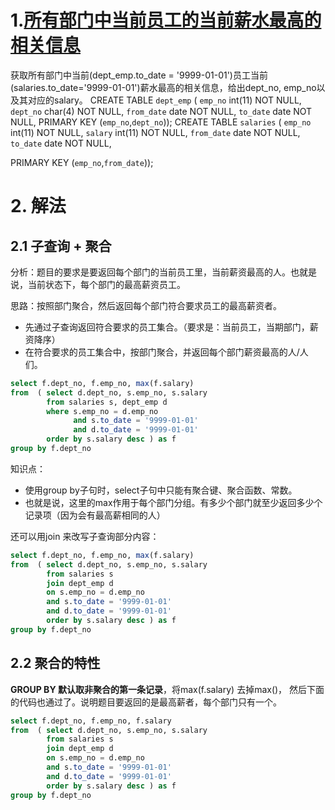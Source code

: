 # 1.[所有部门中当前员工的当前薪水最高的相关信息](https://www.nowcoder.com/practice/4a052e3e1df5435880d4353eb18a91c6?tpId=82&tags=&title=&diffculty=0&judgeStatus=0&rp=1&ru=/ta/sql&qru=/ta/sql/question-ranking)

获取所有部门中当前(dept_emp.to_date = '9999-01-01')员工当前(salaries.to_date='9999-01-01')薪水最高的相关信息，给出dept_no, emp_no以及其对应的salary。
CREATE TABLE `dept_emp` (
`emp_no` int(11) NOT NULL,
`dept_no` char(4) NOT NULL,
`from_date` date NOT NULL,
`to_date` date NOT NULL,
PRIMARY KEY (`emp_no`,`dept_no`));
CREATE TABLE `salaries` (
`emp_no` int(11) NOT NULL,
`salary` int(11) NOT NULL,
`from_date` date NOT NULL,
`to_date` date NOT NULL,

PRIMARY KEY (`emp_no`,`from_date`));

# 2. 解法

## 2.1 子查询 + 聚合

分析：题目的要求是要返回每个部门的当前员工里，当前薪资最高的人。也就是说，当前状态下，每个部门的最高薪资员工。

思路：按照部门聚合，然后返回每个部门符合要求员工的最高薪资者。

- 先通过子查询返回符合要求的员工集合。（要求是：当前员工，当期部门，薪资降序）
- 在符合要求的员工集合中，按部门聚合，并返回每个部门薪资最高的人/人们。

```sql
select f.dept_no, f.emp_no, max(f.salary)
from  ( select d.dept_no, s.emp_no, s.salary
        from salaries s, dept_emp d
        where s.emp_no = d.emp_no
              and s.to_date = '9999-01-01'
              and d.to_date = '9999-01-01'
        order by s.salary desc ) as f
group by f.dept_no
```

知识点：

- 使用group by子句时，select子句中只能有聚合键、聚合函数、常数。
- 也就是说，这里的max作用于每个部门分组。有多少个部门就至少返回多少个记录项（因为会有最高薪相同的人）

还可以用join 来改写子查询部分内容：

```sql
select f.dept_no, f.emp_no, max(f.salary)
from  ( select d.dept_no, s.emp_no, s.salary
        from salaries s
        join dept_emp d
        on s.emp_no = d.emp_no
        and s.to_date = '9999-01-01'
        and d.to_date = '9999-01-01'
        order by s.salary desc ) as f
group by f.dept_no
```



## 2.2 聚合的特性

**GROUP BY 默认取非聚合的第一条记录**，将max(f.salary) 去掉max()，  然后下面的代码也通过了。说明题目要返回的是最高薪者，每个部门只有一个。

```sql
select f.dept_no, f.emp_no, f.salary
from  ( select d.dept_no, s.emp_no, s.salary
        from salaries s
        join dept_emp d
        on s.emp_no = d.emp_no
        and s.to_date = '9999-01-01'
        and d.to_date = '9999-01-01'
        order by s.salary desc ) as f
group by f.dept_no
```

